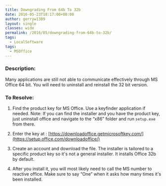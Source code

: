 ```yaml
---
title: Downgrading From 64b To 32b
date: 2016-05-23T18:17:00+00:00
author: gerryw1389
layout: single
classes: wide
permalink: /2016/05/downgrading-from-64b-to-32b/
tags:
  - LocalSoftware
tags:
  - MSOffice
---
```

<!--more-->

### Description:

Many applications are still not able to communicate effectively through MS Office 64 bit. You will need to uninstall and reinstall the 32 bit version.

### To Resolve:

1. Find the product key for MS Office. Use a keyfinder application if needed. Note: If you can find the installer and you have the product key, just uninstall office and navigate to the &#8220;x86&#8221; folder and run `setup.exe` from there.

2. Enter the key at : [https://downloadoffice.getmicrosoftkey.com/](https://setup.office.com/downloadoffice/)

3. Create an account and download the file. The installer is tailored to a specific product key so it's not a general installer. It installs Office 32b by default.

4. After you install it, you will most likely need to call the MS number to reactive office. Make sure to say &#8220;One&#8221; when it asks how many times it's been installed.